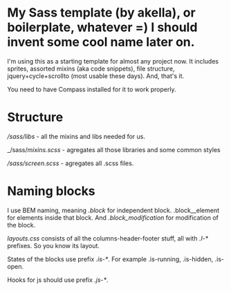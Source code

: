 My Sass template (by akella), or boilerplate, whatever =) I should invent some cool name later on.
=============

I'm using this as a starting template for almost any project now.
It includes sprites, assorted mixins (aka code snippets), file structure, jquery+cycle+scrollto (most usable these days).
And, that's it.

You need to have Compass installed for it to work properly.

Structure
=============
_/sass/libs_ - all the mixins and libs needed for us.

_/sass/_mixins.scss_ - agregates all those libraries and some common styles

_/sass/screen.scss_ - agregates all .scss files.

Naming blocks
=============
I use BEM naming, meaning _.block_ for independent block. .block__element for elements inside that block. And _.block_modification_ for modification of the block.

_layouts.css_ consists of all the columns-header-footer stuff, all with _.l-*_ prefixes. So you know its layout.

States of the blocks use prefix _.is-*_. For example .is-running, .is-hidden, .is-open.

Hooks for js should use prefix _.js-*_.
